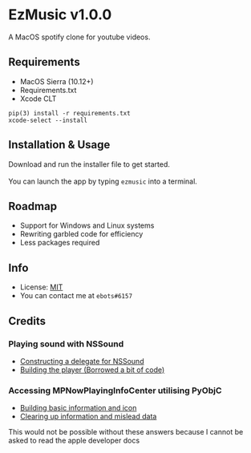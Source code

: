 # EzMusic v1.0.0
A MacOS spotify clone for youtube videos.

## Requirements
- MacOS Sierra (10.12+)
- Requirements.txt
- Xcode CLT
```
pip(3) install -r requirements.txt
xcode-select --install
```

## Installation & Usage
Download and run the installer file to get started.\
\
You can launch the app by typing `ezmusic` into a terminal.

## Roadmap
- Support for Windows and Linux systems
- Rewriting garbled code for efficiency
- Less packages required

## Info
- License: [MIT](https://choosealicense.com/licenses/mit/)
- You can contact me at `ebots#6157`

## Credits
### Playing sound with NSSound
  - [Constructing a delegate for NSSound](https://stackoverflow.com/a/69981505/)
  - [Building the player (Borrowed a bit of code)](https://pypi.org/project/audioplayer/)

### Accessing MPNowPlayingInfoCenter utilising PyObjC
  - [Building basic information and icon](https://stackoverflow.com/questions/69965175/pyobjc-accessing-mpnowplayinginfocenter)
  - [Clearing up information and mislead data](https://py4u.org/questions/69965175/)

This would not be possible without these answers because I cannot be asked to read the apple developer docs
